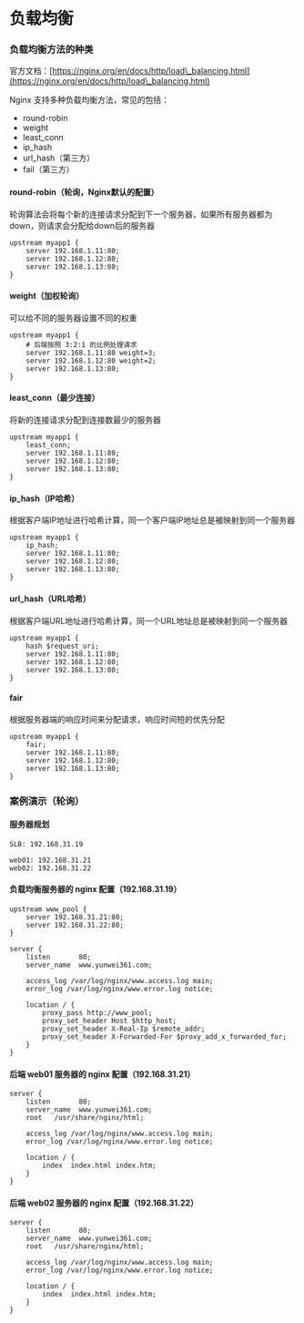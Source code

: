 # 负载均衡

### 负载均衡方法的种类

官方文档：[https://nginx.org/en/docs/http/load\_balancing.html](https://nginx.org/en/docs/http/load\_balancing.html)

Nginx 支持多种负载均衡方法，常见的包括：

* round-robin
* weight
* least\_conn
* ip\_hash
* url\_hash（第三方）
* fail（第三方）

#### round-robin（轮询，Nginx默认的配置）

轮询算法会将每个新的连接请求分配到下一个服务器，如果所有服务器都为down，则请求会分配给down后的服务器

```
upstream myapp1 {
    server 192.168.1.11:80;
    server 192.168.1.12:80;
    server 192.168.1.13:80;
}
```

#### weight（加权轮询）

可以给不同的服务器设置不同的权重

```
upstream myapp1 {
    # 后端按照 3:2:1 的比例处理请求
    server 192.168.1.11:80 weight=3;
    server 192.168.1.12:80 weight=2;
    server 192.168.1.13:80;
}
```

#### least\_conn（最少连接）

将新的连接请求分配到连接数最少的服务器

```
upstream myapp1 {
    least_conn;
    server 192.168.1.11:80;
    server 192.168.1.12:80;
    server 192.168.1.13:80;
}
```

#### ip\_hash（IP哈希）

根据客户端IP地址进行哈希计算，同一个客户端IP地址总是被映射到同一个服务器

```
upstream myapp1 {
    ip_hash;
    server 192.168.1.11:80;
    server 192.168.1.12:80;
    server 192.168.1.13:80;
}
```

#### url\_hash（URL哈希）

根据客户端URL地址进行哈希计算，同一个URL地址总是被映射到同一个服务器

```
upstream myapp1 {
    hash $request_uri;
    server 192.168.1.11:80;
    server 192.168.1.12:80;
    server 192.168.1.13:80;
}
```

#### fair

根据服务器端的响应时间来分配请求，响应时间短的优先分配

```
upstream myapp1 {
    fair;
    server 192.168.1.11:80;
    server 192.168.1.12:80;
    server 192.168.1.13:80;
}
```



### 案例演示（轮询）

#### 服务器规划

```
SLB: 192.168.31.19

web01: 192.168.31.21
web02: 192.168.31.22
```

#### 负载均衡服务器的 nginx 配置（192.168.31.19）

```nginx
upstream www_pool {
    server 192.168.31.21:80;
    server 192.168.31.22:80;
}

server {
    listen       80;
    server_name  www.yunwei361.com;

    access_log /var/log/nginx/www.access.log main;
    error_log /var/log/nginx/www.error.log notice;

    location / {
        proxy_pass http://www_pool;
        proxy_set_header Host $http_host;
        proxy_set_header X-Real-Ip $remote_addr;
        proxy_set_header X-Forwarded-For $proxy_add_x_forwarded_for;
    }
}
```

#### 后端 web01 服务器的 nginx 配置（192.168.31.21）

```nginx
server {
    listen       80;
    server_name  www.yunwei361.com;
    root   /usr/share/nginx/html;

    access_log /var/log/nginx/www.access.log main;
    error_log /var/log/nginx/www.error.log notice;

    location / {
        index  index.html index.htm;
    }
}
```

#### 后端 web02 服务器的 nginx 配置（192.168.31.22）

```nginx
server {
    listen       80;
    server_name  www.yunwei361.com;
    root   /usr/share/nginx/html;

    access_log /var/log/nginx/www.access.log main;
    error_log /var/log/nginx/www.error.log notice;

    location / {
        index  index.html index.htm;
    }
}
```

